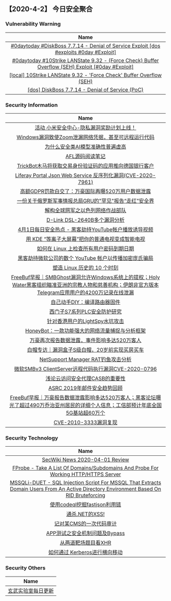 
 ##   【2020-4-2】 今日安全聚合


###  						       							Vulnerability Warning

|                             Name                             |
| :----------------------------------------------------------: |
|[#0daytoday #DiskBoss 7.7.14 - Denial of Service Exploit  [dos #exploits  #0day #Exploit]](http://0day.today/exploits/34176)|
|[#0daytoday #10Strike LANState 9.32 - (Force Check) Buffer Overflow (SEH) Exploit [#0day #Exploit]](http://0day.today/exploits/34177)|
|[[local] 10Strike LANState 9.32 - 'Force Check' Buffer Overflow (SEH)](https://www.exploit-db.com/exploits/48277)|
|[[dos] DiskBoss 7.7.14 - Denial of Service (PoC)](https://www.exploit-db.com/exploits/48276)|

### 						        							Security Information
|                             Name                                    |
| :----------------------------------------------------------: |
|[活动  小米安全中心-隐私漏洞奖励计划上线！](https://www.anquanke.com/post/id/202211)|
|[Windows漏洞致使Zoom泄漏网络凭据，甚至可远程运行代码](https://www.anquanke.com/post/id/202310)|
|[为什么安全类AI模型准确性普遍虚高](https://www.anquanke.com/post/id/201282)|
|[AFL源码阅读笔记](https://www.anquanke.com/post/id/201760)|
|[TrickBot木马将获取交易身份验证码的应用推向德国银行客户](https://www.anquanke.com/post/id/202123)|
|[Liferay Portal Json Web Service 反序列化漏洞(CVE-2020-7961)](https://www.anquanke.com/post/id/202209)|
|[高额GDPR罚款白交了：万豪国际再曝520万用户数据泄露](https://www.anquanke.com/post/id/202265)|
|[一份关于俄罗斯军事情报总局GRU的"罕见"报告“走红”安全界](https://www.anquanke.com/post/id/202260)|
|[解构全球网军之以色列网络作战部队](https://www.anquanke.com/post/id/202254)|
|[D-Link DSL-2640B多个漏洞分析](https://www.anquanke.com/post/id/202213)|
|[4月1日每日安全热点 - 黑客劫持YouTube帐户播放诱导视频](https://www.anquanke.com/post/id/202247)|
|[用 KDE “等离子大屏幕”把你的普通电视变成智能电视](https://linux.cn/article-12063-1.html?utm_source=rss&utm_medium=rss)|
|[如何在 Linux 上检查所有用户密码到期日期](https://linux.cn/article-12062-1.html?utm_source=rss&utm_medium=rss)|
|[黑客劫持微软公司的数个 YouTube 帐户以传播加密庞氏骗局](https://linux.cn/article-12061-1.html?utm_source=rss&utm_medium=rss)|
|[塑造 Linux 历史的 10 个时刻](https://linux.cn/article-12060-1.html?utm_source=rss&utm_medium=rss)|
|[FreeBuf早报｜SMBGhost漏洞允许Windows系统上的提权；Holy Water黑客组织瞄准亚洲的宗教人物和慈善机构；伊朗非官方版本Telegram应用用户的4200万记录在线泄漏](https://www.freebuf.com/news/232263.html)|
|[自己动手DIY：编译路由器固件](https://www.freebuf.com/geek/230220.html)|
|[西门子S7系列PLC安全防护研究](https://www.freebuf.com/articles/ics-articles/230676.html)|
|[针对香港用户的LightSpy水坑攻击](https://www.freebuf.com/articles/network/231855.html)|
|[HoneyBot：一款功能强大的网络流量捕捉与分析框架](https://www.freebuf.com/sectool/229968.html)|
|[万豪再次报告数据泄露，事件影响多达520万客人](https://www.freebuf.com/news/232159.html)|
|[白帽专访｜漏洞盒子S级白帽，20岁前实现买房买车](https://www.freebuf.com/articles/people/232063.html)|
|[NetSupport Manager RAT钓鱼攻击分析](https://www.freebuf.com/articles/network/228898.html)|
|[微软SMBv3 ClientServer远程代码执行漏洞CVE-2020-0796](https://www.freebuf.com/vuls/232129.html)|
|[浅论云访问安全代理CASB的重要性](https://www.freebuf.com/articles/network/230403.html)|
|[ASRC 2019年邮件安全趋势回顾](https://www.freebuf.com/articles/paper/229541.html)|
|[FreeBuf早报｜万豪报告数据泄露影响多达520万客人；黑客论坛曝光了超过490万乔治亚州居民的详细个人信息；工信部预计年底全国5G基站超60万个](https://www.freebuf.com/news/232121.html)|
|[CVE-2010-3333漏洞复现](https://www.freebuf.com/vuls/230461.html)|

### 						        							Security  Technology
|                             Name                                    |
| :----------------------------------------------------------: |
|[SecWiki News 2020-04-01 Review](http://www.sec-wiki.com/?2020-04-01)|
|[FProbe - Take A List Of Domains/Subdomains And Probe For Working HTTP/HTTPS Server](http://www.kitploit.com/2020/04/fprobe-take-list-of-domainssubdomains.html)|
|[MSSQLi-DUET - SQL Injection Script For MSSQL That Extracts Domain Users From An Active Directory Environment Based On RID Bruteforcing](http://www.kitploit.com/2020/04/mssqli-duet-sql-injection-script-for.html)|
|[使用codeql挖掘fastjson利用链](http://xz.aliyun.com/t/7482)|
|[通杀.NET的XSS!](http://xz.aliyun.com/t/7453)|
|[记对某CMS的一次代码审计](http://xz.aliyun.com/t/7476)|
|[APP测试之安全机制问题及Bypass](http://xz.aliyun.com/t/7470)|
|[从两道靶场题目看XHR](http://xz.aliyun.com/t/7473)|
|[如何通过 Kerberos进行横向移动](http://xz.aliyun.com/t/7474)|

### 						        							Security  Others
|                             Name                                    |
| :----------------------------------------------------------: |
|[玄武实验室每日更新](https://weibo.com/p/1006065582522936/wenzhang?from=page_100606_profile&wvr=6&mod=wenzhangmore)|

